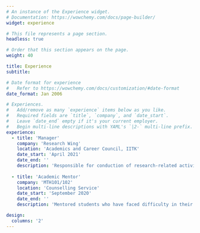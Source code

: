 ```yaml
---
# An instance of the Experience widget.
# Documentation: https://wowchemy.com/docs/page-builder/
widget: experience

# This file represents a page section.
headless: true

# Order that this section appears on the page.
weight: 40

title: Experience
subtitle:

# Date format for experience
#   Refer to https://wowchemy.com/docs/customization/#date-format
date_format: Jan 2006

# Experiences.
#   Add/remove as many `experience` items below as you like.
#   Required fields are `title`, `company`, and `date_start`.
#   Leave `date_end` empty if it's your current employer.
#   Begin multi-line descriptions with YAML's `|2-` multi-line prefix.
experience:
  - title: 'Manager'
    company: 'Research Wing'
    location: 'Academics and Career Council, IITK'
    date_start: 'April 2021'
    date_end: ''
    description: 'Responsible for conduction of research-related activities to promote research interests in the student community'
        
  - title: 'Academic Mentor'
    company: 'MTH101/102'
    location: 'Counselling Service'
    date_start: 'September 2020'
    date_end: ''
    description: 'Mentored students who have faced difficulty in their freshman year mathematics courses'

design:
  columns: '2'
---
```

